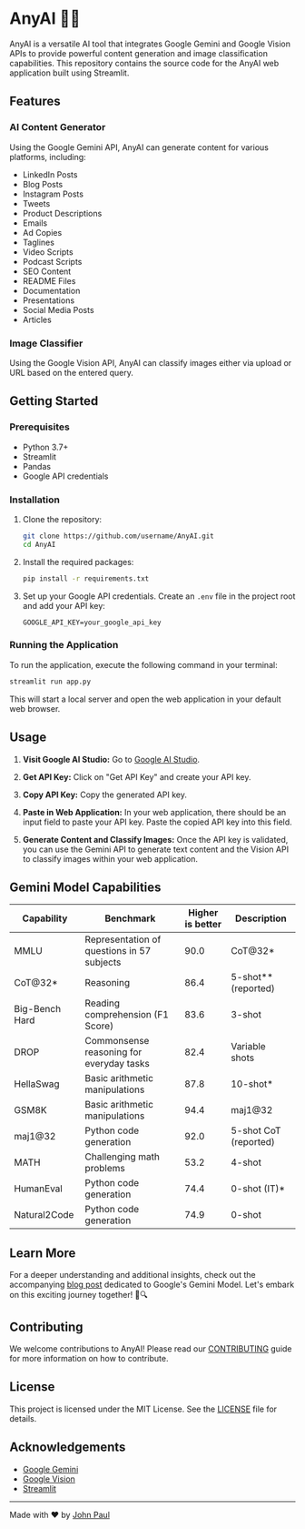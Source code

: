 # AnyAI 🚀🤖

AnyAI is a versatile AI tool that integrates Google Gemini and Google Vision APIs to provide powerful content generation and image classification capabilities. This repository contains the source code for the AnyAI web application built using Streamlit.

## Features

### AI Content Generator
Using the Google Gemini API, AnyAI can generate content for various platforms, including:
- LinkedIn Posts
- Blog Posts
- Instagram Posts
- Tweets
- Product Descriptions
- Emails
- Ad Copies
- Taglines
- Video Scripts
- Podcast Scripts
- SEO Content
- README Files
- Documentation
- Presentations
- Social Media Posts
- Articles

### Image Classifier
Using the Google Vision API, AnyAI can classify images either via upload or URL based on the entered query.

## Getting Started

### Prerequisites
- Python 3.7+
- Streamlit
- Pandas
- Google API credentials

### Installation

1. Clone the repository:
   ```bash
   git clone https://github.com/username/AnyAI.git
   cd AnyAI
   ```

2. Install the required packages:
   ```bash
   pip install -r requirements.txt
   ```

3. Set up your Google API credentials. Create an `.env` file in the project root and add your API key:
   ```env
   GOOGLE_API_KEY=your_google_api_key
   ```

### Running the Application

To run the application, execute the following command in your terminal:
```bash
streamlit run app.py
```

This will start a local server and open the web application in your default web browser.

## Usage

1. **Visit Google AI Studio:**
   Go to [Google AI Studio](https://ai.google.dev/).

2. **Get API Key:**
   Click on "Get API Key" and create your API key.

3. **Copy API Key:**
   Copy the generated API key.

4. **Paste in Web Application:**
   In your web application, there should be an input field to paste your API key. Paste the copied API key into this field.

5. **Generate Content and Classify Images:**
   Once the API key is validated, you can use the Gemini API to generate text content and the Vision API to classify images within your web application.

## Gemini Model Capabilities

| Capability       | Benchmark                                               | Higher is better | Description                |
|------------------|---------------------------------------------------------|------------------|----------------------------|
| MMLU             | Representation of questions in 57 subjects              | 90.0             | CoT@32*                    |
| CoT@32*          | Reasoning                                               | 86.4             | 5-shot** (reported)        |
| Big-Bench Hard   | Reading comprehension (F1 Score)                        | 83.6             | 3-shot                     |
| DROP             | Commonsense reasoning for everyday tasks                | 82.4             | Variable shots             |
| HellaSwag        | Basic arithmetic manipulations                          | 87.8             | 10-shot*                   |
| GSM8K            | Basic arithmetic manipulations                          | 94.4             | maj1@32                    |
| maj1@32          | Python code generation                                  | 92.0             | 5-shot CoT (reported)      |
| MATH             | Challenging math problems                               | 53.2             | 4-shot                     |
| HumanEval        | Python code generation                                  | 74.4             | 0-shot (IT)*               |
| Natural2Code     | Python code generation                                  | 74.9             | 0-shot                     |

## Learn More

For a deeper understanding and additional insights, check out the accompanying [blog post](https://deepmind.google/technologies/gemini/#introduction) dedicated to Google's Gemini Model. Let's embark on this exciting journey together! 🌟🔍

## Contributing

We welcome contributions to AnyAI! Please read our [CONTRIBUTING](CONTRIBUTING.md) guide for more information on how to contribute.

## License

This project is licensed under the MIT License. See the [LICENSE](LICENSE) file for details.

## Acknowledgements

- [Google Gemini](https://ai.google.dev/)
- [Google Vision](https://cloud.google.com/vision)
- [Streamlit](https://streamlit.io/)

---

Made with ❤️ by [John Paul](https://github.com/RJohnPaul)
